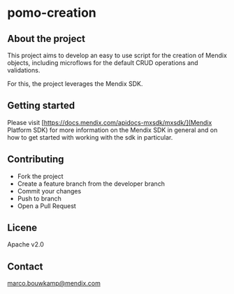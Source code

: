 # pomo-creation

## About the project
This project aims to develop an easy to use script for the creation of Mendix objects, including microflows for the default CRUD operations and validations.

For this, the project leverages the Mendix SDK.

## Getting started
Please visit [https://docs.mendix.com/apidocs-mxsdk/mxsdk/](Mendix Platform SDK) for more information on the Mendix SDK in general and on how to get started with working with the sdk in particular.

## Contributing
* Fork the project 
* Create a feature branch from the developer branch
* Commit your changes
* Push to branch
* Open a Pull Request

## Licene
Apache v2.0

## Contact
marco.bouwkamp@mendix.com
